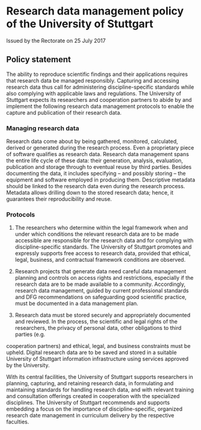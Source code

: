 # Research data management policy of the University of Stuttgart  

Issued by the Rectorate on 25 July 2017  

## Policy statement  

The ability to reproduce scientific findings and their applications requires that research data be managed responsibly. Capturing and accessing research data thus call for administering discipline-specific standards while also complying with applicable laws and regulations. The University of Stuttgart expects its researchers and cooperation partners to abide by and implement the following research data management protocols to enable the capture and publication of their research data.  

### Managing research data  

Research data come about by being gathered, monitored, calculated, derived or generated during the research process. Even a proprietary piece of software qualifies as research data. Research data management spans the entire life cycle of these data: their generation, analysis, evaluation, publication and storage through to eventual reuse by third parties. Besides documenting the data, it includes specifying – and possibly storing – the equipment and software employed in producing them. Descriptive metadata should be linked to the research data even during the research process. Metadata allows drilling down to the stored research data; hence, it guarantees their reproducibility and reuse.  

### Protocols  

1. The researchers who determine within the legal framework when and under which conditions the relevant research data are to be made accessible are responsible for the research data and for complying with discipline-specific standards. The University of Stuttgart promotes and expressly supports free access to research data, provided that ethical, legal, business, and contractual framework conditions are observed.  

2. Research projects that generate data need careful data management planning and controls on access rights and restrictions, especially if the research data are to be made available to a community. Accordingly, research data management, guided by current professional standards and DFG recommendations on safeguarding good scientific practice, must be documented in a data management plan.  

3. Research data must be stored securely and appropriately documented and reviewed. In the process, the scientific and legal rights of the researchers, the privacy of personal data, other obligations to third parties (e.g.  

cooperation partners) and ethical, legal, and business constraints must be upheld. Digital research data are to be saved and stored in a suitable University of Stuttgart information infrastructure using services approved by the University.  

With its central facilities, the University of Stuttgart supports researchers in planning, capturing, and retaining research data, in formulating and maintaining standards for handling research data, and with relevant training and consultation offerings created in cooperation with the specialized disciplines. The University of Stuttgart recommends and supports embedding a focus on the importance of discipline-specific, organized research date management in curriculum delivery by the respective faculties.  
